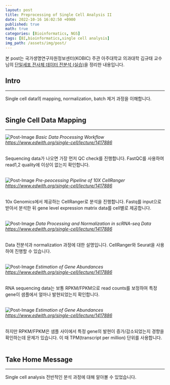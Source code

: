 ```yaml
---
layout: post
title: Preprocessing of Single Cell Analysis II
date: 2022-10-16 16:02:50 +0900
published: true
math: true
categories: [Bioinformatics, NGS]
tags: [BI,bioinformatics,single cell analysis]
img_path: /assets/img/post/
---
```


본 post는 국가생명연구자원정보센터(KOBIC) 주관 아주대학교 의과대학 김규태 교수님의 [단일세포 전사체 데이터 전분석 (실습)](https://www.edwith.org/single-cell/lecture/1417886, "단일세포 전사체 데이터 전분석 (실습)")을 정리한 내용입니다.


## Intro
***

Single cell data의 mapping, normalization, batch 제거 과정을 이해합니다.
<br><br>


## Single Cell Data Mapping
***

![Post-Image](SC-pre8.png)
_Basic Data Processing Workflow<br>
https://www.edwith.org/single-cell/lecture/1417886_
<br><br>


Sequencing data가 나오면 가장 먼저 QC check를 진행합니다. FastQC를 사용하여 read1,2 quality에 이상이 없는지 확인합니다.
<br><br>


![Post-Image](SC-pre9.png)
_Pre-peocessing Pipeline of 10X CellRanger<br>
https://www.edwith.org/single-cell/lecture/1417886_
<br><br>


10x Genomics에서 제공하는 CellRanger로 분석을 진행합니다. Fastq를 input으로 받아서 분석한 뒤 gene level expression matrix data를 cell별로 제공합니다.
<br><br>


![Post-Image](SC-pre10.png)
_Data Processing and Normalization in scRNA-seq Data<br>
https://www.edwith.org/single-cell/lecture/1417886_
<br><br>


Data 전분석과 normalization 과정에 대한 설명입니다. CellRanger와 Seurat을 사용하여 진행할 수 있습니다.
<br><br>


![Post-Image](SC-pre11.png)
_Estimation of Gene Abundances<br>
https://www.edwith.org/single-cell/lecture/1417886_
<br><br>


RNA sequencing data는 보통 RPKM/FPKM으로 read counts를 보정하여 특정 gene이 샘플에서 얼마나 발현되었는지 확인합니다.
<br><br>


![Post-Image](SC-pre12.png)
_Estimation of Gene Abundances<br>
https://www.edwith.org/single-cell/lecture/1417886_
<br><br>


하지만 RPKM/FPKM은 샘플 사이에서 특정 gene의 발현이 증가/감소되었는지 경향을 확인하는데 문제가 있습니다. 이 때 TPM(transcript per million) 단위를 사용합니다.
<br><br>


## Take Home Message
***

Single cell analysis 전반적인 분석 과정에 대해 알아볼 수 있었습니다.